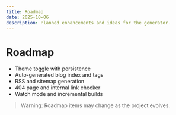 ```yaml
---
title: Roadmap
date: 2025-10-06
description: Planned enhancements and ideas for the generator.
---
```


# Roadmap

- Theme toggle with persistence
- Auto-generated blog index and tags
- RSS and sitemap generation
- 404 page and internal link checker
- Watch mode and incremental builds

> Warning: Roadmap items may change as the project evolves.


